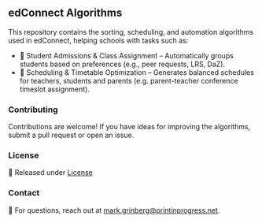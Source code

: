 ## edConnect Algorithms

This repository contains the sorting, scheduling, and automation algorithms used in edConnect, helping schools with tasks such as:
- 📌 Student Admissions & Class Assignment – Automatically groups students based on preferences (e.g., peer requests, LRS, DaZ).
- 📆 Scheduling & Timetable Optimization – Generates balanced schedules for teachers, students and parents (e.g. parent-teacher conference timeslot assignment).

### Contributing

Contributions are welcome! If you have ideas for improving the algorithms, submit a pull request or open an issue.

### License

📜 Released under [License](https://github.com/Print-In-Progress/edconnect-algorithms/blob/main/LICENSE.md)

### Contact

📧 For questions, reach out at mark.grinberg@printinprogress.net.
